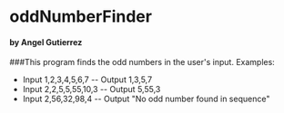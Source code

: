 # oddNumberFinder
#### by Angel Gutierrez

###This program finds the odd numbers in the user's input.
Examples:
- Input 1,2,3,4,5,6,7   -- Output 1,3,5,7
- Input 2,2,5,5,55,10,3 -- Output 5,55,3
- Input 2,56,32,98,4    -- Output "No odd number found in sequence"
